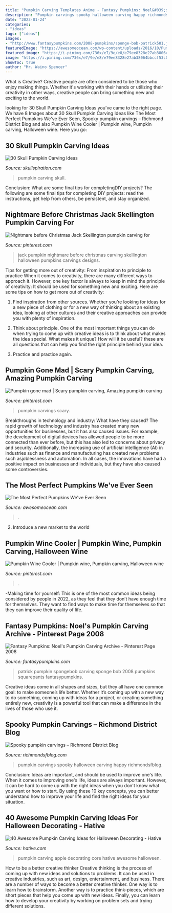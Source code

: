 ```yaml
---
title: "Pumpkin Carving Templates Anime - Fantasy Pumpkins: Noel&#039;s Pumpkin Carving Archive"
description: "Pumpkin carvings spooky halloween carving happy richmondsfblog"
date: "2023-01-24"
categories:
- "ideas"
tags: ["ideas"]
images:
- "http://www.fantasypumpkins.com/2008-pumpkins/sponge-bob-patrick501.jpg"
featuredImage: "https://awesomeocean.com/wp-content/uploads/2016/10/Pumpkin-Carving.jpg"
featured_image: "https://i.pinimg.com/736x/e7/9e/e8/e79ee8328e27ab38064bbccf53c00dee--haloween-ideas-ideas-for-halloween.jpg"
image: "https://i.pinimg.com/736x/e7/9e/e8/e79ee8328e27ab38064bbccf53c00dee--haloween-ideas-ideas-for-halloween.jpg"
ShowToc: true
author: "Mr. Waino Spencer"
---
```



What is Creative?
Creative people are often considered to be those who enjoy making things. Whether it's working with their hands or utilizing their creativity in other ways, creative people can bring something new and exciting to the world.

	

		
looking for 30 Skull Pumpkin Carving Ideas you've came to the right page. We have 8 Images about 30 Skull Pumpkin Carving Ideas like The Most Perfect Pumpkins We&#039;ve Ever Seen, Spooky pumpkin carvings – Richmond District Blog and also Pumpkin Wine Cooler | Pumpkin wine, Pumpkin carving, Halloween wine. Here you go:
		
    
## 30 Skull Pumpkin Carving Ideas

<img loading=lazy src="http://www.skullspiration.com/wp-content/uploads/2013/10/pumpkin-skull444s-m.jpg" onerror="this.onerror=null;this.src='https://tse1.mm.bing.net/th?id=OIP.cgh-VzifjsGqqBueEodBZwHaHa&amp;pid=15.1';" alt="30 Skull Pumpkin Carving Ideas">

_Source: skullspiration.com_

>pumpkin carving skull. 

	

Conclusion: What are some final tips for completingDIY projects?
The following are some final tips for completing DIY projects: read the instructions, get help from others, be persistent, and stay organized.

    
## Nightmare Before Christmas Jack Skellington Pumpkin Carving For

<img loading=lazy src="https://i.pinimg.com/736x/30/b7/b7/30b7b7fcaea22f26e056c50645ebf2f3--jack-skellington-pumpkin-carving-halloween-pumpkins.jpg" onerror="this.onerror=null;this.src='https://tse2.mm.bing.net/th?id=OIP.WOaYi0buOBfbky3sWpfg1QHaJ3&amp;pid=15.1';" alt="Nightmare before Christmas Jack Skellington pumpkin carving for">

_Source: pinterest.com_

>jack pumpkin nightmare before christmas carving skellington halloween pumpkins carvings designs. 

	

Tips for getting more out of creativity: From inspiration to principle to practice
When it comes to creativity, there are many different ways to approach it. However, one key factor is always to keep in mind the principle of creativity: It should be used for something new and exciting. Here are some tips on how to get more out of creativity:
1. Find inspiration from other sources. Whether you’re looking for ideas for a new piece of clothing or for a new way of thinking about an existing idea, looking at other cultures and their creative approaches can provide you with plenty of inspiration.

2. Think about principle. One of the most important things you can do when trying to come up with creative ideas is to think about what makes the idea special. What makes it unique? How will it be useful? these are all questions that can help you find the right principle behind your idea.

3. Practice and practice again.

    
## Pumpkin Gone Mad | Scary Pumpkin Carving, Amazing Pumpkin Carving

<img loading=lazy src="https://i.pinimg.com/736x/e7/9e/e8/e79ee8328e27ab38064bbccf53c00dee--haloween-ideas-ideas-for-halloween.jpg" onerror="this.onerror=null;this.src='https://tse4.mm.bing.net/th?id=OIP.19r0Wm-F8QHfOFCXXDGQzAHaJ3&amp;pid=15.1';" alt="Pumpkin gone mad | Scary pumpkin carving, Amazing pumpkin carving">

_Source: pinterest.com_

>pumpkin carvings scary. 

	

Breakthroughs in technology and industry: What have they caused?
The rapid growth of technology and industry has created many new opportunities for businesses, but it has also caused issues. For example, the development of digital devices has allowed people to be more connected than ever before, but this has also led to concerns about privacy and security. Additionally, the increasing use of artificial intelligence (AI) in industries such as finance and manufacturing has created new problems such asjoblessness and automation. In all cases, the innovations have had a positive impact on businesses and individuals, but they have also caused some controversies.

    
## The Most Perfect Pumpkins We&#039;ve Ever Seen

<img loading=lazy src="https://awesomeocean.com/wp-content/uploads/2016/10/Pumpkin-Carving.jpg" onerror="this.onerror=null;this.src='https://tse3.mm.bing.net/th?id=OIP.cPKOnP0-RuyiZdFAEjeWEgHaE9&amp;pid=15.1';" alt="The Most Perfect Pumpkins We&#039;ve Ever Seen">

_Source: awesomeocean.com_

>. 

	

2. Introduce a new market to the world 

    
## Pumpkin Wine Cooler | Pumpkin Wine, Pumpkin Carving, Halloween Wine

<img loading=lazy src="https://i.pinimg.com/736x/a8/65/c8/a865c84c9f54dfe5765b5f551e9ed2d4--pumpkin-wine-pumpkin-art.jpg" onerror="this.onerror=null;this.src='https://tse2.mm.bing.net/th?id=OIP.CYM2N1BgTzZP_5JiLbG5tQAAAA&amp;pid=15.1';" alt="Pumpkin Wine Cooler | Pumpkin wine, Pumpkin carving, Halloween wine">

_Source: pinterest.com_

>. 

	

-Making time for yourself: This is one of the most common ideas being considered by people in 2022, as they feel that they don’t have enough time for themselves. They want to find ways to make time for themselves so that they can improve their quality of life.

    
## Fantasy Pumpkins: Noel&#039;s Pumpkin Carving Archive - Pinterest Page 2008

<img loading=lazy src="http://www.fantasypumpkins.com/2008-pumpkins/sponge-bob-patrick501.jpg" onerror="this.onerror=null;this.src='https://tse4.mm.bing.net/th?id=OIP.q_ZuCa_Eq5tkPiOmKOY3XAHaGE&amp;pid=15.1';" alt="Fantasy Pumpkins: Noel&#039;s Pumpkin Carving Archive - Pinterest Page 2008">

_Source: fantasypumpkins.com_

>patrick pumpkin spongebob carving sponge bob 2008 pumpkins squarepants fantasypumpkins. 

	

Creative ideas come in all shapes and sizes, but they all have one common goal: to make someone’s life better. Whether it’s coming up with a new way to do something, coming up with ideas for a project, or creating something entirely new, creativity is a powerful tool that can make a difference in the lives of those who use it.

    
## Spooky Pumpkin Carvings – Richmond District Blog

<img loading=lazy src="https://richmondsfblog.com/wp-content/uploads/2011/10/pumpkins3.jpg" onerror="this.onerror=null;this.src='https://tse3.mm.bing.net/th?id=OIP.GxcoQj2aF4ObhuSCVFtRlwHaGA&amp;pid=15.1';" alt="Spooky pumpkin carvings – Richmond District Blog">

_Source: richmondsfblog.com_

>pumpkin carvings spooky halloween carving happy richmondsfblog. 

	

Conclusion: Ideas are important, and should be used to improve one's life.
When it comes to improving one's life, ideas are always important. However, it can be hard to come up with the right ideas when you don't know what you want or how to start. By using these 10 key concepts, you can better understand how to improve your life and find the right ideas for your situation.

    
## 40 Awesome Pumpkin Carving Ideas For Halloween Decorating - Hative

<img loading=lazy src="https://hative.com/wp-content/uploads/2014/10/pumpkin-carving-ideas/37-apple-core.jpg" onerror="this.onerror=null;this.src='https://tse3.mm.bing.net/th?id=OIP.xsi2bWOoFnhwn9wWYW99zwHaLL&amp;pid=15.1';" alt="40 Awesome Pumpkin Carving Ideas for Halloween Decorating - Hative">

_Source: hative.com_

>pumpkin carving apple decorating core hative awesome halloween. 

	

How to be a better creative thinker
Creative thinking is the process of coming up with new ideas and solutions to problems. It can be used in creative industries, such as art, design, entertainment, and business. There are a number of ways to become a better creative thinker. One way is to learn how to brainstorm. Another way is to practice think-pieces, which are short pieces that help you come up with new ideas. Finally, you can learn how to develop your creativity by working on problem sets and trying different solutions.

